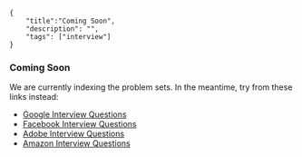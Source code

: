 ```javax-snippet
{
    "title":"Coming Soon",
    "description": "",
    "tags": ["interview"]
}
```
### Coming Soon
We are currently indexing the problem sets. In the meantime, try from these links instead:

- [Google Interview Questions](https://www.interviewbit.com/google-interview-questions#questions)
- [Facebook Interview Questions](https://www.interviewbit.com/facebook-interview-questions#questions)
- [Adobe Interview Questions](https://www.interviewbit.com/adobe-interview-questions#questions)
- [Amazon Interview Questions](https://www.interviewbit.com/amazon-interview-questions/#questions)
